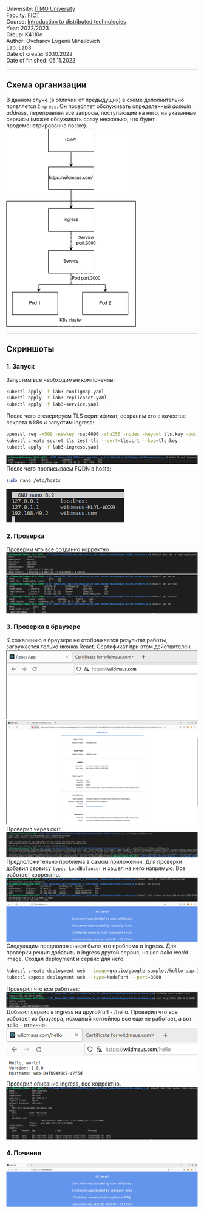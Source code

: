 University: [ITMO University](https://itmo.ru/ru/)    
Faculty: [FICT](https://fict.itmo.ru)    
Course: [Introduction to distributed technologies](https://github.com/itmo-ict-faculty/introduction-to-distributed-technologies)    
Year: 2022/2023    
Group: K4110c    
Author: Ovcharov Evgenii Mihailovich    
Lab: Lab3    
Date of create: 30.10.2022    
Date of finished: 05.11.2022    
___
## Схема организации
В данном случе (в отличии от предыдущих) в схеме дополнительно появляется `Ingress`. Он позволяет обслуживать определенный _domain address_, переправляя все запросы, поступающие на него, на указанные сервисы (может обсуживать сразу несколько, что будет продемонстрированно позже).    
![scheme](./images/scheme.png)    
___
## Скриншоты
### 1. Запуск
Запустим все необходимые компоненты:
```bash
kubectl apply -f lab3-configmap.yaml
kubectl apply -f lab3-replicaset.yaml
kubectl apply -f lab3-service.yaml
```
После чего сгенерируем TLS серитификат, сохраним его в качестве секрета в k8s и запустим ingress:
```bash
openssl req -x509 -newkey rsa:4096 -sha256 -nodes -keyout tls.key -out tls.crt -subj "/CN=wildmaus.com" -days 20
kubectl create secret tls test-tls --cert=tls.crt --key=tls.key
kubectl apply -f lab3-ingress.yaml
```
![ingress](./images/ingress.png)    
После чего прописываем FQDN в hosts:
```bash
sudo nano /etc/hosts
```
![hosts](./images/hosts.png)
### 2. Проверка
Проверим что все созданно корректно 
![rs_check](./images/rs_check.png)    
![check](./images/check.png)
### 3. Проверка в браузере
К сожалению в браузере не отображается результат работы, загружается только иконка React. Сертификат при этом действителен.    
![browser1](./images/browser1.png)    
![crt](./images/crt.png)    
Проверил через curl:
![curl](./images/curl.png)    
Предположительно проблема в самом приложении. Для проверки добавил сервису `type: LoadBalancer` и зашел на него напрямую. Все работает корректно.
![nodeport](./images/nodeport.png)    
![browser2.png](./images/browser2.png)    
Следующим предположением было что проблема в ingress. Для проверки решил добавить в ingress другой сервис, нашел _hello world_ image. Cоздал deployment и сервис для него.
```bash
kubectl create deployment web --image=gcr.io/google-samples/hello-app:1.0
kubectl expose deployment web --type=NodePort --port=8080
```
Проверил что все работает:    
![hello](./images/hello.png)    
Добавил сервис в ingress на другой url - /hello. Проверил что все работaет из браузера, исходный контейнер все еще не работает, а вот hello - отлично:    
![browser3.png](./images/browser3.png)    
Проверил описание ingress, все корректно.    
![ingress_desc](./images/ingress_desc.png)    
### 4. Починил
![ingress_ok](./images/browser4.png)    